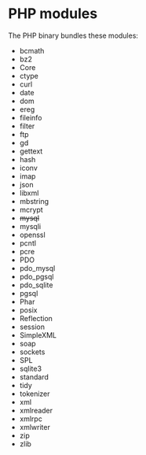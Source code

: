 # PHP modules

The PHP binary bundles these modules:
- bcmath
- bz2
- Core
- ctype
- curl
- date
- dom
- ereg
- fileinfo
- filter
- ftp
- gd
- gettext
- hash
- iconv
- imap
- json
- libxml
- mbstring
- mcrypt
- ~~mysql~~
- mysqli
- openssl
- pcntl
- pcre
- PDO
- pdo_mysql
- pdo_pgsql
- pdo_sqlite
- pgsql
- Phar
- posix
- Reflection
- session
- SimpleXML
- soap
- sockets
- SPL
- sqlite3
- standard
- tidy
- tokenizer
- xml
- xmlreader
- xmlrpc
- xmlwriter
- zip
- zlib
